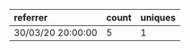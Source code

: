 | referrer          | count | uniques |
| :---------------- | :---- | :------ |
| 30/03/20 20:00:00 | 5     | 1       |